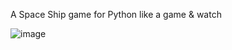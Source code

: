 A Space Ship game for Python like a game & watch

![image](https://github.com/user-attachments/assets/5c196810-126b-43bf-b433-1e864df1288c)
